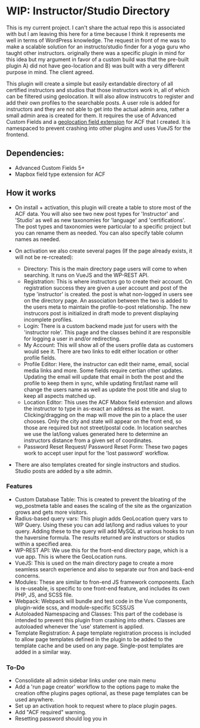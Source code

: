 # WIP: Instructor/Studio Directory
This is my current project. I can't share the actual repo this is associated with but I am leaving this here for a time because I think it represents me well in terms of WordPress knowledge. The request in front of me was to make a scalable solution for an instructo/studio finder for a yoga guru who taught other instructors. originally there was a specific plugin in mind for this idea but my argument in favor of a custom build was that the pre-built plugin A) did not have geo-location and B) was built with a very different purpose in mind. The client agreed.

This plugin will create a simple but easily extandable directory of all certified instructors and studios that those instructors work in, all of which can be filtered using geolocation. It will also allow instrucotrs to register and add their own profiles to the searchable posts. A user role is added for instructors and they are not able to get into the actual admin area, rather a small admin area is created for them. It requires the use of Advanced Custom Fields and a [geolocation field extension](https://github.com/bobbyleftovers/acf-mapbox-field) for ACF that I created. It is namespaced to prevent crashing into other plugins and uses VueJS for the frontend.

## Dependencies:
- Advanced Custom Fields 5+
- Mapbox field type extension for ACF

## How it works
- On install + activation, this plugin will create a table to store most of the ACF data. You will also see two new post types for 'Instructor' and 'Studio' as well as new taxonomies for 'language' and 'certifications'. The post types and taxonomies were particular to a specific project but you can rename them as needed. You can also specify table column names as needed.

- On activation we also create several pages (If the page already exists, it will not be re-rcreated):
  - Directory: This is the main directory page users will come to when searching. It runs on VueJS and the WP-REST API.
  - Registration: This is where instructors go to create their account. On registration success they are given a user account and post of the type 'instructor' is created. the post is what non-logged in users see on the directory page. An association between the two is added to the users meta to maintain the profile-to-post relationship. The new instrucors post is initialized in draft mode to prevent displaying incomplete profiles.
  - Login: There is a custom backend made just for users with the 'instructor role'. This page and the classes behind it are responsible for logging a user in and/or redirecting.
  - My Account: This will show all of the users profile data as customers would see it. There are two links to edit either location or other profile fields.
  - Profile Editor: Here, the instructor can edit their name, email, social media links and more. Some fields require certian other updates. Updating the email will update that email in both the post and the profile to keep them in sync, while updating first/last name will change the users name as well as update the post title and slug to keep all aspects matched up.
  - Location Editor: This uses the ACF Mabox field extension and allows the instructor to type in as-exact an address as the want. Clicking/dragging on the map will move the pin to a place the user chooses. Only the city and state will appear on the front end, so those are required but not street/postal code. In location searches we use the lat/long values generated here to determine an instructors distance from a given set of coordinates.
  - Password Reset Request/ Password Reset Form: These two pages work to accept user input for the 'lost password' workflow.

- There are also templates created for single instructors and studios. Studio posts are added by a site admin.

### Features
- Custom Database Table: This is created to prevent the bloating of the wp_postmeta table and eases the scaling of the site as the organization grows and gets more visitors.
- Radius-based query vars: This plugin adds GeoLocation query vars to WP Query. Using these you can add lat/long and radius values to your query. Adding these to the query will add MySQL at various hooks to run the haversine formula. The results returned are instructors or studios within a specified area.
- WP-REST API: We use this for the front-end directory page, which is a vue app. This is where the GeoLocation runs.
- VueJS: This is used on the main directory page to create a more seamless search experience and also to separate our fron and back-end concerns.
- Modules: These are similar to fron-end JS framework components. Each is re-useable, is specific to one front-end feature, and includes its own PHP, JS, and SCSS file.
- Webpack: Webpack will bundle and test code in the Vue components, plugin-wide scss, and module-specific SCSS/JS
- Autoloaded Namespacing and Classes: This part of the codebase is intended to prevent this plugin from crashing into others. Classes are autoloaded whenever the 'use' statement is applied.
- Template Registration: A page template registration process is included to allow page templates defined in the plugin to be added to the template cache and be used on any page. Single-post templates are added in a similar way.

### To-Do
- Consolidate all admin sidebar links under one main menu
- Add a 'run page creator' workflow to the options page to make the creation ofthe plugins pages optional, as these page templates can be used anywhere.
- Set up an activation hook to request where to place plugin pages.
- Add "ACF required" warning.
- Resetting password should log you in
